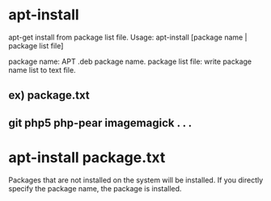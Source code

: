 # apt-install
apt-get install from package list file.
  Usage:
apt-install [package name | package list file]

package name: APT .deb package name.
package list file: write package name list to text file.

ex) package.txt
--------
git
php5
php-pear
imagemagick
.
.
.
--------

# apt-install package.txt

Packages that are not installed on the system will be installed.
If you directly specify the package name, the package is installed.

